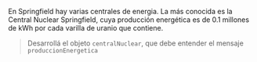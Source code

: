 En Springfield hay varias centrales de energia. La más conocida es la Central Nuclear Springfield, cuya producción energética es de 0.1 millones de kWh por cada varilla de uranio que contiene. 

> Desarrollá el objeto `centralNuclear`, que debe entender el mensaje `produccionEnergetica`
